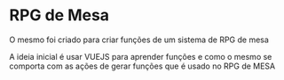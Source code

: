 # RPG de Mesa

O mesmo foi criado para criar funções de um sistema de RPG de mesa

A ideia inicial é usar VUEJS para aprender funções e como o mesmo se comporta com as ações de gerar funções que é usado no RPG de MESA